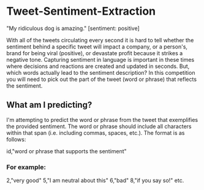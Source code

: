 # Tweet-Sentiment-Extraction

"My ridiculous dog is amazing." [sentiment: positive]

With all of the tweets circulating every second it is hard to tell whether the sentiment behind a specific tweet will impact a company, or a person's, brand for being viral (positive), or devastate profit because it strikes a negative tone. Capturing sentiment in language is important in these times where decisions and reactions are created and updated in seconds. But, which words actually lead to the sentiment description? In this competition you will need to pick out the part of the tweet (word or phrase) that reflects the sentiment.

## What am I predicting?
I'm attempting to predict the word or phrase from the tweet that exemplifies the provided sentiment. The word or phrase should include all characters within that span (i.e. including commas, spaces, etc.). The format is as follows:

id,"word or phrase that supports the sentiment"

### For example:
2,"very good"
5,"I am neutral about this"
6,"bad"
8,"if you say so!"
etc.
